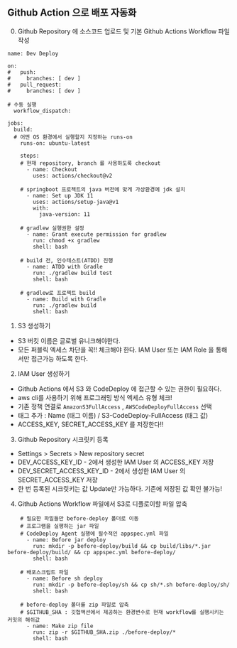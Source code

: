 ## Github Action 으로 배포 자동화
0. Github Repository 에 소스코드 업로드 및 기본 Github Actions Workflow 파일 작성
``` shell
name: Dev Deploy

on:
#   push:
#     branches: [ dev ]
#   pull_request:
#     branches: [ dev ]

# 수동 실행
  workflow_dispatch:

jobs:
  build:
  # 어떤 OS 환경에서 실행할지 지정하는 runs-on
    runs-on: ubuntu-latest

    steps:
    # 현재 repository, branch 를 사용하도록 checkout
      - name: Checkout
        uses: actions/checkout@v2
        
    # springboot 프로젝트의 java 버전에 맞게 가상환경에 jdk 설치
      - name: Set up JDK 11
        uses: actions/setup-java@v1
        with:
          java-version: 11
          
    # gradlew 실행권한 설정
      - name: Grant execute permission for gradlew
        run: chmod +x gradlew
        shell: bash
        
    # build 전, 인수테스트(ATDD) 진행
      - name: ATDD with Gradle
        run: ./gradlew build test
        shell: bash

    # gradlew로 프로젝트 build
      - name: Build with Gradle
        run: ./gradlew build
        shell: bash
```

1. S3 생성하기
* S3 버킷 이름은 글로벌 유니크해야한다.
* 모든 퍼블릭 엑세스 차단을 꼭!! 체크해야 한다. IAM User 또는 IAM Role 을 통해서만 접근가능 하도록 한다.

2. IAM User 생성하기
* Github Actions 에서 S3 와 CodeDeploy 에 접근할 수 있는 권한이 필요하다.
* aws cli를 사용하기 위해 프로그래밍 방식 엑세스 유형 체크!
* 기존 정책 연결로 `AmazonS3FullAccess` , `AWSCodeDeployFullAccess` 선택
* 태그 추가 : Name (태그 이름) / S3-CodeDeploy-FullAccess (태그 값)
* ACCESS_KEY, SECRET_ACCESS_KEY 를 저장한다!!

3. Github Repository 시크릿키 등록
* Settings > Secrets > New repository secret
* DEV_ACCESS_KEY_ID - 2에서 생성한 IAM User 의 ACCESS_KEY 저장
* DEV_SECRET_ACCESS_KEY_ID - 2에서 생성한 IAM User 의 SECRET_ACCESS_KEY 저장
* 한 번 등록된 시크릿키는 값 Update만 가능하다. 기존에 저장된 값 확인 불가능!

4. Github Actions Workflow 파일에서 S3로 디플로이할 파일 압축
``` shell
    # 필요한 파일들만 before-deploy 폴더로 이동
    # 프로그램을 실행하는 jar 파일
    # CodeDeploy Agent 실행에 필수적인 appspec.yml 파일
      - name: Before jar deploy
        run: mkdir -p before-deploy/build && cp build/libs/*.jar before-deploy/build/ && cp appspec.yml before-deploy/
        shell: bash

    # 배포스크립트 파일
      - name: Before sh deploy
        run: mkdir -p before-deploy/sh && cp sh/*.sh before-deploy/sh/
        shell: bash
        
    # before-deploy 폴더를 zip 파일로 압축
    # $GITHUB_SHA : 깃헙액션에서 제공하는 환경변수로 현재 workflow를 실행시키는 커밋의 해쉬값
      - name: Make zip file
        run: zip -r $GITHUB_SHA.zip ./before-deploy/*
        shell: bash
```